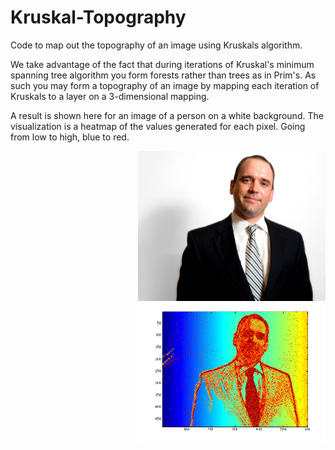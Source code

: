 Kruskal-Topography
==================
Code to map out the topography of an image using Kruskals algorithm. 

We take advantage of the fact that during iterations of Kruskal's minimum spanning tree algorithm you form forests rather than trees as in Prim's. As such you may form a topography of an image by mapping each iteration of Kruskals to a layer on a 3-dimensional mapping.

A result is shown here for an image of a person on a white background. The visualization is a heatmap of the values generated for each pixel. Going from low to high, blue to red.

<img src="/john.png" align="right" width="300px" />
<img src="/john_top.png" align="right" width="300px" />
